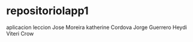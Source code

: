 # repositoriolapp1
aplicacion leccion
Jose Moreira
katherine Cordova
Jorge Guerrero
Heydi Viteri Crow
